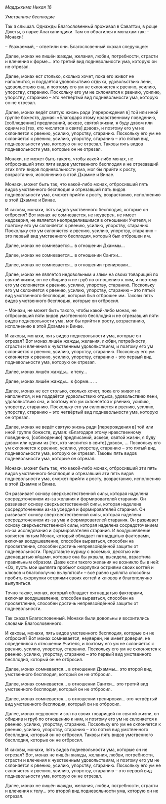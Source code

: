 *Мадджхима Никая 16*

*Умственное бесплодие*

Так я слышал\. Однажды Благословенный проживал в Саваттхи, в роще Джеты, в парке Анатхапиндики\. Там он обратился к монахам так: – Монахи\!

– Уважаемый, –  ответили они\. Благословенный сказал следующее:

Далее, монах не лишён жажды, желания, любви, потребности, страсти и влечения к форме… это третий вид подневольности ума, которую он не отрезал\.

Далее, монах ест столько, сколько хочет, пока его живот не наполнится, и поддаётся удовольствию отдыха, удовольствию лени, удовольствию сна, и поэтому его ум не склоняется к рвению, усилию, упорству, старанию\. Поскольку его ум не склоняется к рвению, усилию, упорству, старанию – это четвёртый вид подневольности ума, которую он не отрезал\.

Далее, монах ведёт святую жизнь ради \[перерождения в\] той или иной группе божеств, думая: «Благодаря этому нравственному поведению, \[соблюдению\] предписаний, аскезе, святой жизни, я буду дэвом или одним из \[тех, кто числится в свите\] дэвов», и поэтому его ум не склоняется к рвению, усилию, упорству, старанию\. Поскольку его ум не склоняется к рвению, усилию, упорству, старанию – это пятый вид подневольности ума, которую он не отрезал\. Таковы пять видов подневольности ума, которые он не отрезал\.

Монахи, не может быть такого, чтобы какой\-либо монах, не отбросивший этих пяти видов умственного бесплодия и не отрезавший этих пяти видов подневольности ума, мог бы прийти к росту, возрастанию, исполнению в этой Дхамме и Винае\.

Монахи, может быть так, что какой\-либо монах, отбросивший пять видов умственного бесплодия и отрезавший пять видов подневольности ума, сможет прийти к росту, возрастанию, исполнению в этой Дхамме и Винае\.

И каковы, монахи, пять видов умственного бесплодия, которые он отбросил? Вот монах не сомневается, не неуверен, не имеет недоверия, не является неопределившимся в отношении Учителя, и поэтому его ум склоняется к рвению, усилию, упорству, старанию\. Поскольку его ум склоняется к рвению, усилию, упорству, старанию – это первый вид умственного бесплодия, который был отброшен им\.

Далее, монах не сомневается… в отношении Дхаммы… 

Далее, монах не сомневается… в отношении Сангхи… 

Далее, монах не сомневается… в отношении тренировки… 

Далее, монах не является недовольным и злым на своих товарищей по святой жизни, он не обидчив и не груб по отношению к ним, и поэтому его ум склоняется к рвению, усилию, упорству, старанию\. Поскольку его ум склоняется к рвению, усилию, упорству, старанию – это пятый вид умственного бесплодия, который был отброшен им\. Таковы пять видов умственного бесплодия, которые он отбросил\.

– Монахи, не может быть такого, чтобы какой\-либо монах, не отбросивший пяти видов умственного бесплодия и не отрезавший пяти видов подневольности ума, мог бы прийти к росту, возрастанию, исполнению в этой Дхамме и Винае\.

И каковы, монахи, пять видов подневольности ума, которые он отрезал? Вот монах лишён жажды, желания, любви, потребности, страсти и влечения к чувственным удовольствиям, и поэтому его ум склоняется к рвению, усилию, упорству, старанию\. Поскольку его ум склоняется к рвению, усилию, упорству, старанию \- это первый вид подневольности ума, которую он отрезал\.

Далее, монах лишён жажды… к телу…

Далее, монах лишён жажды… к форме… …

Далее, монах не ест столько, сколько хочет, пока его живот не наполнится, и не поддаётся удовольствию отдыха, удовольствию лени, удовольствию сна, и поэтому его ум склоняется к рвению, усилию, упорству, старанию\. Поскольку его ум склоняется к рвению, усилию, упорству, старанию – это четвёртый вид подневольности ума, которую он отрезал\.

Далее, монах не ведёт святую жизнь ради \[перерождения в\] той или иной группе божеств, думая: «Благодаря этому нравственному поведению, \[соблюдению\] предписаний, аскезе, святой жизни, я буду дэвом или одним из \[тех, кто числится в свите\] дэвов», … Поскольку его ум склоняется к рвению, усилию, упорству, старанию – это пятый вид подневольности ума, которую он отрезал\. Таковы пять видов подневольности ума, которые он отрезал\.

Монахи, может быть так, что какой\-либо монах, отбросивший эти пять видов умственного бесплодия и отрезавший эти пять видов подневольности ума, сможет прийти к росту, возрастанию, исполнению в этой Дхамме и Винае\.

Он развивает основу сверхъестественной силы, которая наделена сосредоточением из\-за желания и формирователей старания\. Он развивает основу сверхъестественной силы, которая наделена сосредоточением из\-за усердия и формирователей старания\. Он развивает основу сверхъестественной силы, которая наделена сосредоточением из\-за ума и формирователей старания\. Он развивает основу сверхъестественной силы, которая наделена сосредоточением из\-за исследования и формирователей старания\. И воодушевление является пятым Монах, который обладает пятнадцатью факторами, включая воодушевление, способен вырваться, способен на просветление, способен достичь непревзойдённой защиты от подневольности\. Представьте курицу с восемью, десятью или двенадцатью яйцами, которые она бы укрыла, высидела, взрастила правильным образом\. Даже если такого желания не возникло бы в ней: «Ох, пусть мои цыплята пробьют скорлупки остриями своих когтей и клювов и благополучно вылупятся\!» – всё равно цыплята способны пробить скорлупки остриями своих когтей и клювов и благополучно вылупиться\.

Точно также, монах, который обладает пятнадцатью факторами, включая воодушевление, способен вырваться, способен на просветление, способен достичь непревзойдённой защиты от подневольности\.

Так сказал Благословенный\. Монахи были довольны и восхитились словами Благословенного\.

И каковы, монахи, пять видов умственного бесплодия, которые он не отбросил? Вот монах сомневается, неуверен, не имеет доверия, не определился в отношении Учителя, и поэтому его ум не склоняется к рвению, усилию, упорству, старанию\. Поскольку его ум не склоняется к рвению, усилию, упорству, старанию – это первый вид умственного бесплодия, который он не отбросил\.

Далее, монах сомневается… в отношении Дхаммы… это второй вид умственного бесплодия, который он не отбросил\.

Далее, монах сомневается… в отношении Сангхи… это третий вид умственного бесплодия, который он не отбросил\.

Далее, монах сомневается… в отношении тренировки…  это четвёртый вид умственного бесплодия, который он не отбросил\.

Далее, монах недоволен и зол на своих товарищей по святой жизни, он обидчив и груб по отношению к ним, и поэтому его ум не склоняется к рвению, усилию, упорству, старанию\. Поскольку его ум не склоняется к рвению, усилию, упорству, старанию – это пятый вид умственного бесплодия, который он не отбросил\. Таковы пять видов умственного бесплодия, которые он не отбросил\.

И каковы, монахи, пять видов подневольности ума, которые он не отрезал? Вот, монах не лишён жажды, желания, любви, потребности, страсти и влечения к чувственным удовольствиям, и поэтому его ум не склоняется к рвению, усилию, упорству, старанию\. Поскольку его ум не склоняется к рвению, усилию, упорству, старанию – это первый вид подневольности ума, которую он не отрезал\.

Далее, монах не лишён жажды, желания, любви, потребности, страсти и влечения к телу… это второй вид подневольности ума, которую он не отрезал\.
